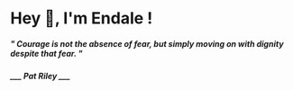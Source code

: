 <h1 title="head"> Hey 👋, I'm Endale !</h1>

**<h5><i>" Courage is not the absence of fear, but simply moving on with dignity despite that fear. "</i></h5>**

*<b>___ Pat Riley ___</b>*
